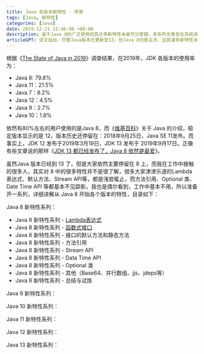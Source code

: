 ```yaml
---
title: Java 各版本新特性 - 序章
tags: [Java, 新特性]
categories: [Java]
date: 2019-12-21 12:46:06 +08:00
description: 鉴于Java 8的广泛使用但其众多新特性未被充分掌握，本系列文章旨在系统讲解从Java 8及其后续版本开始的各项特性。
articleGPT: 该文指出，尽管Java版本已更新至13，但Java 8仍是主流，且其诸多新特性未被普遍理解和利用，因此作者计划通过系列文章详细讲解Java 8及后续版本的新特性。
---
```


根据《[The State of Java in 2019](https://www.baeldung.com/java-in-2019)》调查结果，在2019年，JDK 各版本的使用率为：

 - Java 8: 79.8%
 - Java 11：21.5%
 - Java 7：8.2%
 - Java 12：4.5%
 - Java 9：2.7%
 - Java 10：1.8%

依然有80%左右的用户使用的是Java 8，而《[维基百科](https://zh.wikipedia.org/wiki/Java)》关于 Java
的介绍，稳定版本显示的是 12，版本历史还停留在：2018年9月25日，Java SE 11发布。而事实上，JDK 12 发布于2019年3月19日，JDK
13 发布于 2019年9月17日。正像有些文章说的那样《[JDK 13 都已经发布了，Java 8
依然是最爱](https://www.cnblogs.com/fengzheng/p/11589054.html)》。

虽然Java 版本已经到 13 了，但是大家依然主要停留在 8 上，而我在工作中接触的很多人，其实对 8
中的很多特性并不是很了解，很多大家津津乐道的Lambda 表达式、默认方法、Stream API等，都是浅尝辄止，而方法引用、Optional 类、Date
Time API 等都基本不见踪影，我也是偶尔看到，工作中基本不用，所以准备开一系列，详细讲解从 Java 8 开始各个版本的特性，目录如下：

Java 8 新特性系列：

 - Java 8 新特性系列 - [Lambda表达式](/posts/2020/0319/java-8-lambda)
 - Java 8 新特性系列 - [函数式接口](/posts/2020/0529/java-8-function)
 - Java 8 新特性系列 - 接口的默认方法和静态方法
 - Java 8 新特性系列 - 方法引用
 - Java 8 新特性系列 - Stream API
 - Java 8 新特性系列 - Data Time API
 - Java 8 新特性系列 - Optional 类
 - Java 8 新特性系列 - 其他（Base64、并行数组、jjs、jdeps等）
 - Java 8 新特性系列 - 总结与试炼

Java 9 新特性系列：

Java 10 新特性系列：

Java 11 新特性系列：

Java 12 新特性系列：

Java 13 新特性系列：
